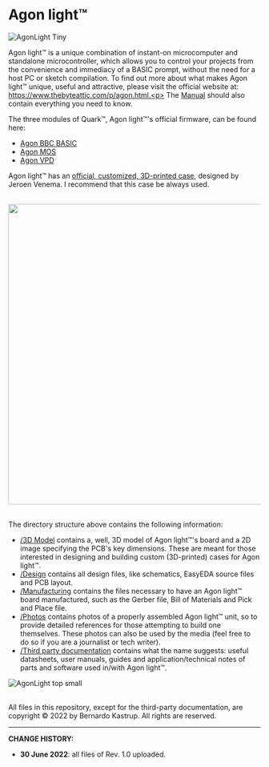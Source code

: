 # Agon light™
![AgonLight Tiny](https://user-images.githubusercontent.com/69539226/174462809-74da7287-020a-45ee-8996-a5056379a8d4.png)


Agon light™ is a unique combination of instant-on microcomputer and standalone microcontroller, which allows you to control your projects from the convenience and immediacy of a BASIC prompt, without the need for a host PC or sketch compilation. To find out more about what makes Agon light™ unique, useful and attractive, please visit the official website at: https://www.thebyteattic.com/p/agon.html.<p>
The <a href="https://github.com/TheByteAttic/AgonLight/blob/main/Agon%20light%20R1.0%20Manual.pdf">Manual</a> should also contain everything you need to know.<p>
The three modules of Quark™, Agon light™'s official firmware, can be found here:
<UL>
  <LI><a href="https://github.com/breakintoprogram/agon-bbc-basic">Agon BBC BASIC</a><br>
  <LI><a href="https://github.com/breakintoprogram/agon-mos">Agon MOS</a><br>
  <LI><a href="https://github.com/breakintoprogram/agon-vpd">Agon VPD</a><br>
</UL>
Agon light™ has an <a href="https://www.printables.com/model/235402-agonlight-case">official, customized, 3D-printed case</a>, designed by Jeroen Venema. I recommend that this case be always used.
<p><br>
    
<img src="https://user-images.githubusercontent.com/69539226/177224407-49a45fdf-4742-4b64-ae6d-202f979c21c8.png" width="600" align=center>

<p><br>
The directory structure above contains the following information:
<UL>
  <LI><a href="https://github.com/TheByteAttic/AgonLight/tree/main/3D%20model">/3D Model</a> contains a, well, 3D model of Agon light™'s board and a 2D image specifying the PCB's key dimensions. These are meant for those interested in designing and building custom (3D-printed) cases for Agon light™.
  <LI><a href="https://github.com/TheByteAttic/AgonLight/tree/main/Design">/Design</a> contains all design files, like schematics, EasyEDA source files and PCB layout.
  <LI><a href="https://github.com/TheByteAttic/AgonLight/tree/main/Manufacturing">/Manufacturing</a> contains the files necessary to have an Agon light™ board manufactured, such as the Gerber file, Bill of Materials and Pick and Place file.
  <LI><a href="https://github.com/TheByteAttic/AgonLight/tree/main/Photos">/Photos</a> contains photos of a properly assembled Agon light™ unit, so to provide detailed references for those attempting to build one themselves. These photos can also be used by the media (feel free to do so if you are a journalist or tech writer).
  <LI><a href="https://github.com/TheByteAttic/AgonLight/tree/main/Third%20party%20documentation">/Third party documentation</a> contains what the name suggests: useful datasheets, user manuals, guides and application/technical notes of parts and software used in/with Agon light™.
</UL>
   
![AgonLight top small](https://user-images.githubusercontent.com/69539226/177007640-d767e277-f808-4206-9fc4-2d244c61b045.png)

<p><br>
All files in this repository, except for the third-party documentation, are copyright &copy; 2022 by Bernardo Kastrup. All rights are reserved.
<p>
<hr>
<b>CHANGE HISTORY:</b>
<p>
<UL>
  <LI><b>30 June 2022</b>: all files of Rev. 1.0 uploaded.
</UL>
